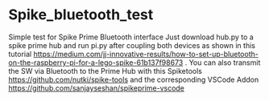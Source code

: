# Spike_bluetooth_test
Simple test for Spike Prime Bluetooth interface
Just download hub.py to a spike prime hub and run pi.py after coupling both devices as shown in this tutorial https://medium.com/jj-innovative-results/how-to-set-up-bluetooth-on-the-raspberry-pi-for-a-lego-spike-61b137f98673 .
You can also transmit the SW via Bluetooth to the Prime Hub with this Spiketools https://github.com/nutki/spike-tools and the corresponding VSCode Addon https://github.com/sanjayseshan/spikeprime-vscode
